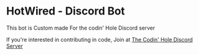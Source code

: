 HotWired - Discord Bot
=======================

This bot is Custom made For the codin' Hole Discord server

If you're interested in contributing in code, Join at [The Codin' Hole Discord Server](https://discord.gg/vP26dCy)
